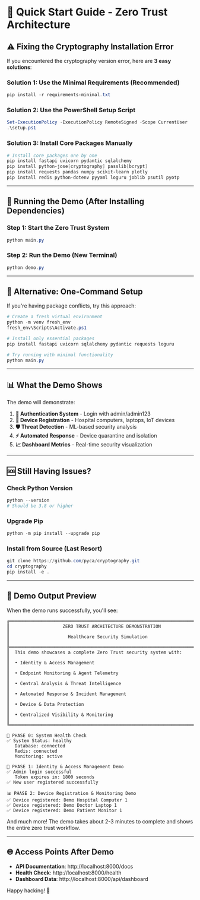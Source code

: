 # 🚀 Quick Start Guide - Zero Trust Architecture

## ⚠️ Fixing the Cryptography Installation Error

If you encountered the cryptography version error, here are **3 easy solutions**:

### Solution 1: Use the Minimal Requirements (Recommended)
```powershell
pip install -r requirements-minimal.txt
```

### Solution 2: Use the PowerShell Setup Script  
```powershell
Set-ExecutionPolicy -ExecutionPolicy RemoteSigned -Scope CurrentUser
.\setup.ps1
```

### Solution 3: Install Core Packages Manually
```powershell
# Install core packages one by one
pip install fastapi uvicorn pydantic sqlalchemy
pip install python-jose[cryptography] passlib[bcrypt] 
pip install requests pandas numpy scikit-learn plotly
pip install redis python-dotenv pyyaml loguru joblib psutil pyotp
```

---

## 🎯 Running the Demo (After Installing Dependencies)

### Step 1: Start the Zero Trust System
```powershell
python main.py
```

### Step 2: Run the Demo (New Terminal)
```powershell
python demo.py
```

---

## 🔧 Alternative: One-Command Setup

If you're having package conflicts, try this approach:

```powershell
# Create a fresh virtual environment
python -m venv fresh_env
fresh_env\Scripts\Activate.ps1

# Install only essential packages
pip install fastapi uvicorn sqlalchemy pydantic requests loguru

# Try running with minimal functionality
python main.py
```

---

## 📊 What the Demo Shows

The demo will demonstrate:

1. **🔐 Authentication System** - Login with admin/admin123
2. **📱 Device Registration** - Hospital computers, laptops, IoT devices  
3. **🛡️ Threat Detection** - ML-based security analysis
4. **⚡ Automated Response** - Device quarantine and isolation
5. **📈 Dashboard Metrics** - Real-time security visualization

---

## 🆘 Still Having Issues?

### Check Python Version
```powershell
python --version
# Should be 3.8 or higher
```

### Upgrade Pip
```powershell
python -m pip install --upgrade pip
```

### Install from Source (Last Resort)
```powershell
git clone https://github.com/pyca/cryptography.git
cd cryptography
pip install -e .
```

---

## 🎪 Demo Output Preview

When the demo runs successfully, you'll see:

```
╔═══════════════════════════════════════════════════════════════════════╗
║                    ZERO TRUST ARCHITECTURE DEMONSTRATION              ║
║                      Healthcare Security Simulation                   ║
╠═══════════════════════════════════════════════════════════════════════╣
║  This demo showcases a complete Zero Trust security system with:      ║
║  • Identity & Access Management                                       ║
║  • Endpoint Monitoring & Agent Telemetry                             ║
║  • Central Analysis & Threat Intelligence                             ║
║  • Automated Response & Incident Management                           ║
║  • Device & Data Protection                                           ║
║  • Centralized Visibility & Monitoring                               ║
╚═══════════════════════════════════════════════════════════════════════╝

🔧 PHASE 0: System Health Check
✅ System Status: healthy
   Database: connected
   Redis: connected
   Monitoring: active

🔐 PHASE 1: Identity & Access Management Demo
✅ Admin login successful
   Token expires in: 1800 seconds
✅ New user registered successfully

📊 PHASE 2: Device Registration & Monitoring Demo
✅ Device registered: Demo Hospital Computer 1
✅ Device registered: Demo Doctor Laptop 1  
✅ Device registered: Demo Patient Monitor 1
```

And much more! The demo takes about 2-3 minutes to complete and shows the entire zero trust workflow.

---

## 🌐 Access Points After Demo

- **API Documentation**: http://localhost:8000/docs
- **Health Check**: http://localhost:8000/health  
- **Dashboard Data**: http://localhost:8000/api/dashboard

Happy hacking! 🎉